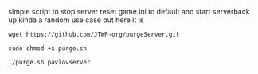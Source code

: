 simple script to stop server reset game.ini to default and start serverback up kinda a random use case but here it is 
```
wget https://github.com/JTWP-org/purgeServer.git
```
```
sudo chmod +x purge.sh
```
```
./purge.sh pavlovserver
```
